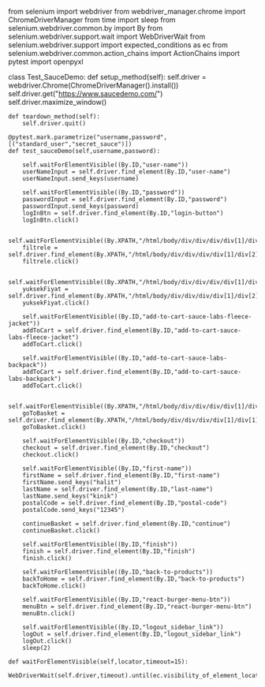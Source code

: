 from selenium import webdriver
from webdriver_manager.chrome import ChromeDriverManager
from time import sleep
from selenium.webdriver.common.by import By
from selenium.webdriver.support.wait import WebDriverWait
from selenium.webdriver.support import expected_conditions as ec
from selenium.webdriver.common.action_chains import ActionChains
import pytest
import openpyxl

class Test_SauceDemo:
    def setup_method(self):
        self.driver = webdriver.Chrome(ChromeDriverManager().install())
        self.driver.get("https://www.saucedemo.com/")
        self.driver.maximize_window()
    
    def teardown_method(self):
        self.driver.quit()
    
    @pytest.mark.parametrize("username,password",[("standard_user","secret_sauce")])
    def test_sauceDemo(self,username,password):
        
        self.waitForElementVisible((By.ID,"user-name"))
        userNameInput = self.driver.find_element(By.ID,"user-name")
        userNameInput.send_keys(username)

        self.waitForElementVisible((By.ID,"password"))
        passwordInput = self.driver.find_element(By.ID,"password")
        passwordInput.send_keys(password)
        logInBtn = self.driver.find_element(By.ID,"login-button")
        logInBtn.click()

        self.waitForElementVisible((By.XPATH,"/html/body/div/div/div/div[1]/div[2]/div/span/select"))
        filtrele = self.driver.find_element(By.XPATH,"/html/body/div/div/div/div[1]/div[2]/div/span/select")
        filtrele.click()

        self.waitForElementVisible((By.XPATH,"/html/body/div/div/div/div[1]/div[2]/div/span/select/option[4]"))
        yuksekFiyat = self.driver.find_element(By.XPATH,"/html/body/div/div/div/div[1]/div[2]/div/span/select/option[4]")
        yuksekFiyat.click()

        self.waitForElementVisible((By.ID,"add-to-cart-sauce-labs-fleece-jacket"))
        addToCart = self.driver.find_element(By.ID,"add-to-cart-sauce-labs-fleece-jacket")
        addToCart.click()

        self.waitForElementVisible((By.ID,"add-to-cart-sauce-labs-backpack"))
        addToCart = self.driver.find_element(By.ID,"add-to-cart-sauce-labs-backpack")
        addToCart.click()

        self.waitForElementVisible((By.XPATH,"/html/body/div/div/div/div[1]/div[1]/div[3]/a"))
        goToBasket = self.driver.find_element(By.XPATH,"/html/body/div/div/div/div[1]/div[1]/div[3]/a")
        goToBasket.click()

        self.waitForElementVisible((By.ID,"checkout"))
        checkout = self.driver.find_element(By.ID,"checkout")
        checkout.click()
        
        self.waitForElementVisible((By.ID,"first-name"))
        firstName = self.driver.find_element(By.ID,"first-name")
        firstName.send_keys("halit")
        lastName = self.driver.find_element(By.ID,"last-name")
        lastName.send_keys("kinik")
        postalCode = self.driver.find_element(By.ID,"postal-code")
        postalCode.send_keys("12345")

        continueBasket = self.driver.find_element(By.ID,"continue") 
        continueBasket.click()
        
        self.waitForElementVisible((By.ID,"finish"))
        finish = self.driver.find_element(By.ID,"finish")
        finish.click()

        self.waitForElementVisible((By.ID,"back-to-products"))
        backToHome = self.driver.find_element(By.ID,"back-to-products")
        backToHome.click()

        self.waitForElementVisible((By.ID,"react-burger-menu-btn"))
        menuBtn = self.driver.find_element(By.ID,"react-burger-menu-btn")
        menuBtn.click()

        self.waitForElementVisible((By.ID,"logout_sidebar_link"))
        logOut = self.driver.find_element(By.ID,"logout_sidebar_link")
        logOut.click()
        sleep(2)

    def waitForElementVisible(self,locator,timeout=15):
        WebDriverWait(self.driver,timeout).until(ec.visibility_of_element_located(locator))
